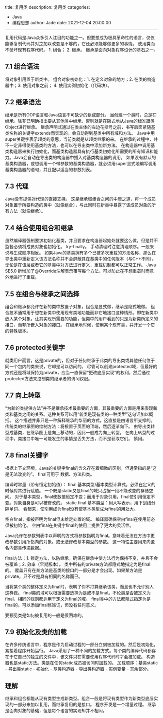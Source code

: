 title: 复用类
description: 复用类
categories: 
  - Java
  - 编程思想
author: Jade
date: 2021-12-04 20:00:00
---

复用代码是Java众多引人注目的功能之一。但要想成为极具革命性的语言，仅仅能够复制代码并对之加以改变是不够的，它还必须能够做更多的事情。
使用类而不破坏现有程序代码。 1. 组合； 2. 继承。
继承是面向对象程序设计的基石之一。

## 7.1 组合语法
将对象引用置于新类中。
组合对象初始化：1. 在定义对象的地方；2. 在类的构造器中；3. 使用对象之前； 4. 使用实例初始化（代码块）。

## 7.2 继承语法
继承是所有OOP语言和Java语言不可缺少的组成部分。
当创建一个类时，总是在继承。除非已明确指出要从其他类中继承，否则就是在隐式地从Java的标准跟类Object进行继承。
继承声明式通过在类主体的左边花括号之前，书写后面紧随基类名称的关键字extends而实现的。会自动得到基类中所有域和方法。
Java中用super关键字表示超类的意思，当前类就是从超类继承的来。
在继承的过程中，并不一定非得使用基类的方法，也可以在导出类中添加新方法。
在构造器中调用基类构造器来执行初始化，而基类构造器具有执行基类初始化所需要的所有知识和能力。Java会自动在导出类的构造器中插入对基类构造器的调用。
如果没有默认的基类构造器，或想调用一个带参数的基类构造器，就必须用super显式地编写调用基类构造器的语句，并且配以适当的参数列表。

## 7.3 代理
Java没有提供对代理的直接支持。
这是继承域组合之间的中庸之道，将一个成员对象置于所要构造的类中（就像组合），与此同时在新类中暴露了该成员对象的所有方法（就像继承）。

## 7.4 结合使用组合和继承
虽然编译器强制要求初始化基类，并且要求在构造器起始处就要这么做，但是并不监督必须将成员对象也初始化。
try-finally。
手动清理时注意清理顺序。一般来说与生成顺序相反。
如果Java的基类拥有多个已被多次重载的方法名称，那么在导出类中重新定义该方法名称并不会屏蔽其在基类中的任何版本（与C++不同）。无论是在该层或者它的基类中对方法进行定义，重载机制都可以正常工作。
Java SE5.0 新增加了@Override注解表示覆写每个方法。可以防止在不想重载时而意外地进行了重载。

## 7.5 在组合与继承之间选择
组合和继承都允许在新的类中放置子对象，组合是显式做，继承是隐式地做。
组合技术通常用于想在新类中使用现有类地功能而非它地接口这种情形。即在新类中嵌入某个对象，让其实现所需要的功能，但类中的用户看到的只是为新类所定义的接口，而非所嵌入对象的接口。
在继承地时候，使用某个现有类，并开发一个它的特殊版本。

## 7.6 protected关键字
就类用户而言，这是private的，但对于任何继承于此类的导出类或其他任何位于同一个包内的类来说，它却是可以访问的。
尽管可以创建protected域，但最好的方式还是将域保持为private，应当一直保留“更改底层实现”的权利，然后通过protected方法来控制类的继承者的访问权限。

## 7.7 向上转型
“为新的类提供方法”并不是继承技术最重要的方面，其最重要的方面是用来表现新类和基类之间的关系。这种关系可以用“新类是现有类的一种类型”这句话加以概括。
这个描述并非只是一种解释继承的华丽的方式，这直接是由语言所支撑的。
传统类的继承图的绘制方法：将根置于页面的顶端，然后逐渐向下。
由导出类转型成基类，在继承图上是向上移动的，因此一般成为向上转型。
在向上转型的过程中，类接口中唯一可能发生的事情是丢失方法，而不是获取它们。
慎用。

## 7.8 final关键字
根据上下文环境，Java的关键字final的含义存在着细微的区别，但通常指的是“这是无法改变的”。
final可用于 数据、方法和类。

编译时常量（带有恒定初始值）： final 基本类型/基本类型计算式。必须在定义的时候对其进行赋值。
一个既是static又是final的域只占据一段不能改变的存储空间。
对于基本类型，final使数值恒定不变；而用于对象引用，final使引用恒定不变。对象自身是可以被修改的。
static final 基本类型：用大写表示，用下划线分隔单词。
看起来，使引用成为final没有使基本类型成为final的用处大。

空白final，指被声明为final但未给定处置的域。
编译器确保空白final在使用前必须被初始化。
空白final在关键字final的使用上提供了更大的灵活性。

Java允许在参数列表中以声明的方式将参数指明为final。意味着无法在方法中更改参数引用所指向的对象。或无法修改基本类型的参数。
这一特性主要用来向匿名内部类传递数据。

final方法：1. 锁定方法，以防继承。确保在继承中使方法行为保持不变，并且不会被覆盖；2. 效率（早期版本）。
类中所有的private方法都隐式地指定为是final的。
覆盖只有在某方法是基类的接口的一部分是才会出现。如果某方法是private，只不过是具有相同的名称而已。

当将某个类的整体定义为final时，表明了你不打算继承该类，而且也不允许别人这样做。
final类的域可以根据需要选择为是或不是final。不论类是否被定义为final，相同的规则都适用于定义为final的域。
final类中的方法都隐式指定为是final的。可以添加final修饰词，但没有任何意义。

要预见类是如何被复用的一般是很困难的。

## 7.9 初始化及类的加载
在许多传统语言中，程序是作为启动过程的一部分立刻被加载的。然后是初始化，紧接着程序开始运行。
Java采用了一种不同的加载方式。每个类的编译代码都存在于它自己的独立的文件中，该文件只在需要使用程序代码时才会被加载。
构造器也是static方法。类是在任何static成员被访问时加载的。
加载顺序：基类static - 导出类static - 初始化 - 基类构造器 - 导出类构造器 - 实例变量 - 其余部分。

## 理解
继承和组合都能从现有类型生成新类型。组合一般是将现有类型作为新类型底层实现的一部分来加以复用，而继承复用的是接口。
程序开发是一个增量过程。
继承是面向对象的基础，但是每个语言的实现却并不相同。